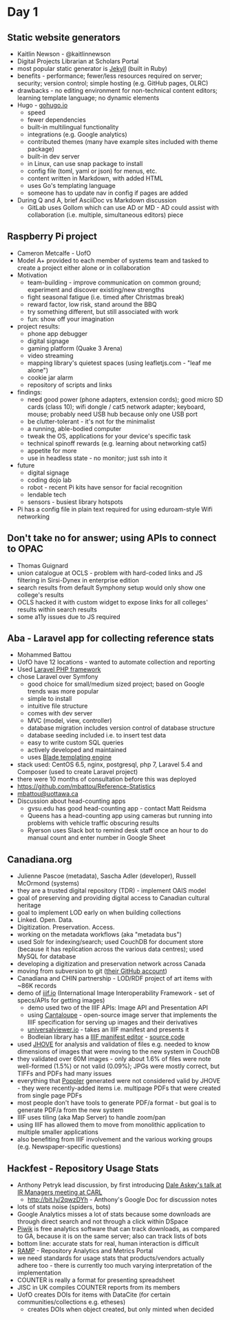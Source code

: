 # Day 1

## Static website generators

- Kaitlin Newson - @kaitlinnewson
- Digital Projects Librarian at Scholars Portal
- most popular static generator is [Jekyll](https://jekyllrb.com/) (built in Ruby)
- benefits - performance; fewer/less resources required on server; security; version control; simple hosting (e.g. GitHub pages, OLRC)
- drawbacks - no editing environment for non-technical content editors; learning template language; no dynamic elements
- Hugo - [gohugo.io](http://gohugo.io/) 
  - speed
  - fewer dependencies
  - built-in multilingual functionality
  - integrations (e.g. Google analytics)
  - contributed themes (many have example sites included with theme package)
  - built-in dev server
  - in Linux, can use snap package to install
  - config file (toml, yaml or json) for menus, etc.
  - content written in Markdown, with added HTML
  - uses Go's templating language
  - someone has to update nav in config if pages are added
- During Q and A, brief AsciiDoc vs Markdown discussion
  - GitLab uses Gollom which can use AD or MD - AD could assist with collaboration (i.e. multiple, simultaneous editors) piece


## Raspberry Pi project

- Cameron Metcalfe - UofO
- Model A+ provided to each member of systems team and tasked to create a project either alone or in collaboration
- Motivation 
  - team-building - improve communication on common ground; experiment and discover existing/new strengths
  - fight seasonal fatigue (i.e. timed after Christmas break)
  - reward factor, low risk, stand around the BBQ
  - try something different, but still associated with work
  - fun: show off your imagination
- project results: 
  - phone app debugger
  - digital signage
  - gaming platform (Quake 3 Arena)
  - video streaming
  - mapping library's quietest spaces (using leafletjs.com - "leaf me alone")
  - cookie jar alarm
  - repository of scripts and links
- findings:
  - need good power (phone adapters, extension cords); good micro SD cards (class 10); wifi dongle / cat5 network adapter; keyboard, mouse; probably need USB hub because only one USB port
  - be clutter-tolerant - it's not for the minimalist
  - a running, able-bodied computer
  - tweak the OS, applications for your device's specific task
  - technical spinoff rewards (e.g. learning about networking cat5)
  - appetite for more
  - use in headless state - no monitor; just ssh into it
- future
  - digital signage
  - coding dojo lab
  - robot - recent Pi kits have sensor for facial recognition
  - lendable tech
  - sensors - busiest library hotspots
- Pi has a config file in plain text required for using eduroam-style Wifi networking


## Don't take no for answer; using APIs to connect to OPAC

- Thomas Guignard
- union catalogue at OCLS - problem with hard-coded links and JS filtering in Sirsi-Dynex in enterprise edition
- search results from default Symphony setup would only show one college's results
- OCLS hacked it with custom widget to expose links for all colleges' results within search results
- some a11y issues due to JS required 


## Aba - Laravel app for collecting reference stats

- Mohammed Battou
- UofO have 12 locations - wanted to automate collection and reporting 
- Used [Laravel PHP framework](https://laravel.com)
- chose Laravel over Symfony 
  - good choice for small/medium sized project; based on Google trends was more popular
  - simple to install 
  - intuitive file structure
  - comes with dev server
  - MVC (model, view, controller)
  - database migration includes version control of database structure
  - database seeding included i.e. to insert test data
  - easy to write custom SQL queries
  - actively developed and maintained
  - uses [Blade templating engine](https://laravel.com/docs/5.4/blade)
- stack used: CentOS 6.5, nginx, postgresql, php 7, Laravel 5.4 and Composer (used to create Laravel project)
- there were 10 months of consultation before this was deployed
- https://github.com/mbattou/Reference-Statistics
- mbattou@uottawa.ca
- Discussion about head-counting apps
  - gvsu.edu has good head-counting app - contact Matt Reidsma
  - Queens has a head-counting app using cameras but running into problems with vehicle traffic obscuring results
  - Ryerson uses Slack bot to remind desk staff once an hour to do manual count and enter number in Google Sheet


## Canadiana.org

- Julienne Pascoe (metadata), Sascha Adler (developer), Russell McOrmond (systems)
- they are a trusted digital repository (TDR) - implement OAIS model
- goal of preserving and providing digital access to Canadian cultural heritage
- goal to implement LOD early on when building collections
- Linked. Open. Data.
- Digitization. Preservation. Access.
- working on the metadata workflows (aka "metadata bus")
- used Solr for indexing/search; used CouchDB for document store (because it has replication across the various data centres); used MySQL for database
- developing a digitization and preservation network across Canada
- moving from subversion to git ([their GitHub account](https://github.com/c7a))
- Canadiana and CHIN partnership - LOD/RDF project of art items with ~86K records
- demo of [iiif.io](http://iiif.io) (International Image Interoperability Framework - set of specs/APIs for getting images)
  - demo used two of the IIIF APIs: Image API and Presentation API
  - using [Cantaloupe](https://medusa-project.github.io/cantaloupe/) - open-source image server that implements the IIIF specification for serving up images and their derivatives
  - [universalviewer.io](http://universalviewer.io/) - takes an IIIF manifest and presents it
  - Bodleian library has a [IIIF manifest editor](https://github.com/bodleian/iiif-manifest-editor) - [source code](https://github.com/bodleian/iiif-manifest-editor)
- used [JHOVE](http://jhove.sourceforge.net/) for analysis and validation of files e.g. needed to know dimensions of images that were moving to the new system in CouchDB
- they validated over 60M images - only about 1.6% of files were note well-formed (1.5%) or not valid (0.09%); JPGs were mostly correct, but TIFFs and PDFs had many issues
- everything that [Poppler](https://poppler.freedesktop.org/) generated were not considered valid by JHOVE - they were recently-added items i.e. multipage PDFs that were created from single page PDFs 
- most people don't have tools to generate PDF/a format - but goal is to generate PDF/a from the new system
- IIIF uses tiling (aka Map Server) to handle zoom/pan
- using IIIF has allowed them to move from monolithic application to multiple smaller applications
- also benefiting from IIIF involvement and the various working groups (e.g. Newspaper-specific questions)


## Hackfest - Repository Usage Stats

- Anthony Petryk lead discussion, by first introducing [Dale Askey's talk at IR Managers meeting at CARL ](http://www.carl-abrc.ca/wp-content/uploads/2016/11/2016_reposforum_Askey_EN.pdf)
  - http://bit.ly/2qwzDYh - Anthony's Google Doc for discussion notes
- lots of stats noise (spiders, bots)
- Google Analytics misses a lot of stats because some downloads are through direct search and not through a click within DSpace
- [Piwik](https://piwik.org/) is free analytics software that can track downloads, as compared to GA, because it is on the same server; also can track lists of bots
- bottom line: accurate stats for real, human interaction is difficult
- [RAMP](http://www.arl.org/publications-resources/4215-ramp-repository-analytics-and-metrics-portal) - Repository Analytics and Metrics Portal
- we need standards for usage stats that products/vendors actually adhere too - there is currently too much varying interpretation of the implementation
- COUNTER is really a format for presenting spreadsheet
- JISC in UK compiles COUNTER reports from its members
- UofO creates DOIs for items with DataCite (for certain communities/collections e.g. etheses)
  - creates DOIs when object created, but only minted when decided

